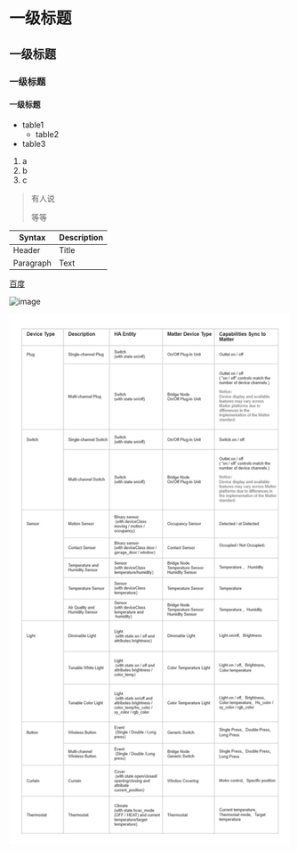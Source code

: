# 一级标题
## 一级标题
### 一级标题
#### 一级标题

- table1
  - table2
- table3

1. a
2. b
3. c

> 有人说
>
> 等等


| Syntax      | Description |
| ----------- | ----------- |
| Header      | Title       |
| Paragraph   | Text        |


[百度](https://www.baidu.com)

![image](https://github.com/user-attachments/assets/65aa95d5-9c17-4911-9b92-25f1ae7d384d)

![image](https://github.com/LonelystartO/hassio-addons/blob/master/images/support-devices.jpg)
